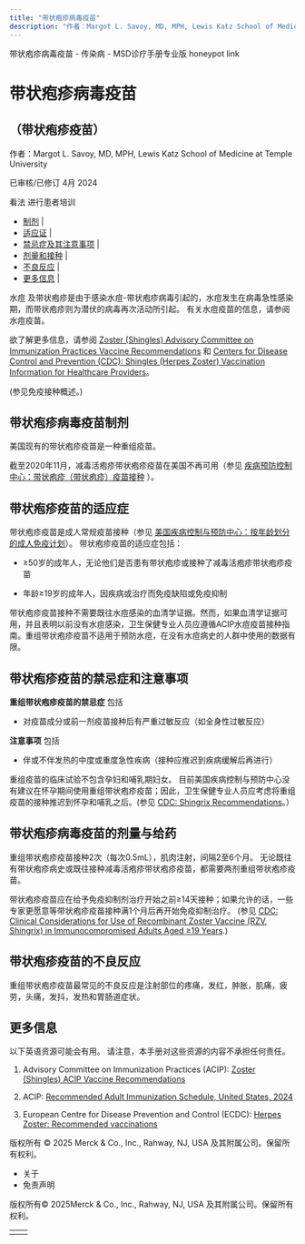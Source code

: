 ```yaml
---
title: "带状疱疹病毒疫苗"
description: "作者：Margot L. Savoy, MD, MPH, Lewis Katz School of Medicine at Temple University"
---
```


﻿带状疱疹病毒疫苗 \- 传染病 \- MSD诊疗手册专业版 honeypot link

# 带状疱疹病毒疫苗

## （带状疱疹疫苗）

作者：Margot L. Savoy, MD, MPH, Lewis Katz School of Medicine at Temple University

已审核/已修订 4月 2024

看法 进行患者培训

- [制剂](#制剂_v12817707_zh) \|
- [适应证](#适应证_v12817710_zh) \|
- [禁忌症及其注意事项](#禁忌症及其注意事项_v12817713_zh) \|
- [剂量和接种](#剂量和接种_v12817729_zh) \|
- [不良反应](#不良反应_v12817734_zh) \|
- [更多信息](#更多信息_v44231583_zh) \|

水痘 及带状疱疹是由于感染水痘-带状疱疹病毒引起的，水痘发生在病毒急性感染期，而带状疱疹则为潜伏的病毒再次活动所引起。 有关水痘疫苗的信息，请参阅 水痘疫苗。

欲了解更多信息，请参阅 [Zoster (Shingles) Advisory Committee on Immunization Practices Vaccine Recommendations](http://www.cdc.gov/vaccines/hcp/acip-recs/vacc-specific/shingles.html) 和 [Centers for Disease Control and Prevention (CDC): Shingles (Herpes Zoster) Vaccination Information for Healthcare Providers](https://www.cdc.gov/vaccines/vpd/shingles/hcp/index.html)。

(参见免疫接种概述。)

## 带状疱疹病毒疫苗制剂

美国现有的带状疱疹疫苗是一种重组疫苗。

截至2020年11月，减毒活疱疹带状疱疹疫苗在美国不再可用（参见 [疾病预防控制中心：带状疱疹（带状疱疹）疫苗接种](https://www.cdc.gov/shingles/vaccination.html) ）。

## 带状疱疹疫苗的适应症

带状疱疹疫苗是成人常规疫苗接种（参见 [美国疾病控制与预防中心：按年龄划分的成人免疫计划](https://www.cdc.gov/vaccines/schedules/hcp/imz/adult.html)）。 带状疱疹疫苗的适应症包括：

- ≥50岁的成年人，无论他们是否患有带状疱疹或接种了减毒活疱疹带状疱疹疫苗

- 年龄≥19岁的成年人，因疾病或治疗而免疫缺陷或免疫抑制


带状疱疹疫苗接种不需要既往水痘感染的血清学证据。然而，如果血清学证据可用，并且表明以前没有水痘感染，卫生保健专业人员应遵循ACIP水痘疫苗接种指南。重组带状疱疹疫苗不适用于预防水痘，在没有水痘病史的人群中使用的数据有限。

## 带状疱疹疫苗的禁忌症和注意事项

**重组带状疱疹疫苗的禁忌症** 包括

- 对疫苗成分或前一剂疫苗接种后有严重过敏反应（如全身性过敏反应）


**注意事项** 包括

- 伴或不伴发热的中度或重度急性疾病（接种应推迟到疾病缓解后再进行）


重组疫苗的临床试验不包含孕妇和哺乳期妇女。 目前美国疾病控制与预防中心没有建议在怀孕期间使用重组带状疱疹疫苗；因此，卫生保健专业人员应考虑将重组疫苗的接种推迟到怀孕和哺乳之后。(参见 [CDC: Shingrix Recommendations](https://www.cdc.gov/vaccines/vpd/shingles/hcp/shingrix/recommendations.html)。）

## 带状疱疹病毒疫苗的剂量与给药

重组带状疱疹疫苗接种2次（每次0.5mL），肌肉注射，间隔2至6个月。 无论既往有带状疱疹病史或既往接种减毒活疱疹带状疱疹疫苗，都需要两剂重组带状疱疹疫苗。

带状疱疹疫苗应在给予免疫抑制剂治疗开始之前≥14天接种；如果允许的话，一些专家更愿意等带状疱疹疫苗接种满1个月后再开始免疫抑制治疗。 (参见 [CDC: Clinical Considerations for Use of Recombinant Zoster Vaccine (RZV, Shingrix) in Immunocompromised Adults Aged ≥19 Years](https://www.cdc.gov/shingles/vaccination/immunocompromised-adults.html).)

## 带状疱疹疫苗的不良反应

重组带状疱疹疫苗最常见的不良反应是注射部位的疼痛，发红，肿胀，肌痛，疲劳，头痛，发抖，发热和胃肠道症状。

## 更多信息

以下英语资源可能会有用。 请注意，本手册对这些资源的内容不承担任何责任。

1. Advisory Committee on Immunization Practices (ACIP): [Zoster (Shingles) ACIP Vaccine Recommendations](http://www.cdc.gov/vaccines/hcp/acip-recs/vacc-specific/shingles.html)

2. ACIP: [Recommended Adult Immunization Schedule, United States, 2024](https://www.acpjournals.org/doi/10.7326/M23-3269)

3. European Centre for Disease Prevention and Control (ECDC): [Herpes Zoster: Recommended vaccinations](https://vaccine-schedule.ecdc.europa.eu/Scheduler/ByDisease?SelectedDiseaseId=51&SelectedCountryIdByDisease=-1)




版权所有 © 2025
Merck & Co., Inc., Rahway, NJ, USA 及其附属公司。保留所有权利。

- 关于
- 免责声明

版权所有© 2025Merck & Co., Inc., Rahway, NJ, USA 及其附属公司。保留所有权利。

|     |     |
| --- | --- |
|  |  |